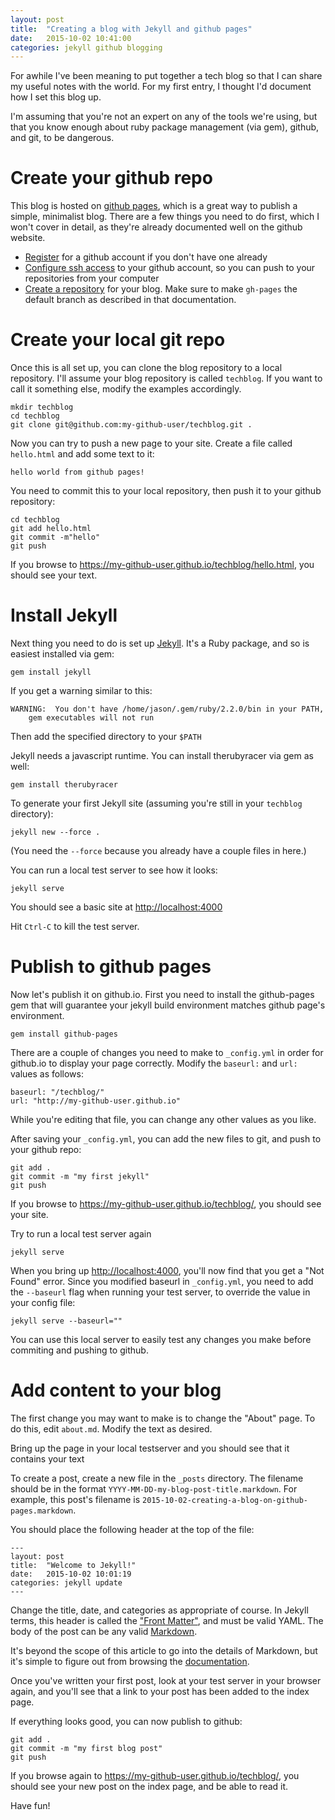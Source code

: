 ```yaml
---
layout: post
title:  "Creating a blog with Jekyll and github pages"
date:   2015-10-02 10:41:00
categories: jekyll github blogging
---
```


For awhile I've been meaning to put together a tech blog so that I can share my
useful notes with the world.  For my first entry, I thought I'd document how I
set this blog up.

I'm assuming that you're not an expert on any of the tools we're using, but that
you know enough about ruby package management (via gem), github, and git, to be
dangerous.

Create your github repo
=======================

This blog is hosted on [github pages](https://pages.github.com/), which is a great way to publish a simple,
minimalist blog.  There are a few things you need to do first, which I won't cover
in detail, as they're already documented well on the github website.

* [Register](http://github.com/join) for a github account if you don't have one already
* [Configure ssh access]( http://help.github.com/articles/generating-ssh-keys/) to your github account, so you can push to your repositories from your computer
* [Create a repository](https://pages.github.com/#project-site) for your blog.  Make sure to make `gh-pages` the default branch as described in that documentation.

Create your local git repo
==========================

Once this is all set up, you can clone the blog repository to a local
repository.   I'll assume your blog repository is called
`techblog`.  If you want to call it something else, modify the examples
accordingly.

    mkdir techblog
    cd techblog
    git clone git@github.com:my-github-user/techblog.git .

Now you can try to push a new page to your site.  Create a file called
`hello.html` and add some text to it:

    hello world from github pages!

You need to commit this to your local repository, then push it to your github
repository:

    cd techblog
    git add hello.html
    git commit -m"hello"
    git push

If you browse to <https://my-github-user.github.io/techblog/hello.html>, you
should see your text.

Install Jekyll
==============

Next thing you need to do is set up [Jekyll](https://jekyllrb.com).  It's a Ruby package, and so is
easiest installed via gem:

    gem install jekyll

If you get a warning similar to this:

    WARNING:  You don't have /home/jason/.gem/ruby/2.2.0/bin in your PATH,
	    gem executables will not run

Then add the specified directory to your `$PATH`

Jekyll needs a javascript runtime.  You can install therubyracer via gem as well:

    gem install therubyracer

To generate your first Jekyll site (assuming you're still in your `techblog`
directory):

    jekyll new --force .

(You need the `--force` because you already have a couple files in here.)

You can run a local test server to see how it looks:

    jekyll serve

You should see a basic site at <http://localhost:4000>

Hit `Ctrl-C` to kill the test server.  

Publish to github pages
=======================

Now let's publish it on github.io.  First you need to install the github-pages
gem that will guarantee your jekyll build environment matches github page's
environment.  

    gem install github-pages

There are a couple of changes you need to make to `_config.yml` in order for
github.io to display  your page correctly.  Modify the `baseurl:` and `url:` values as
follows:

    baseurl: "/techblog/"
    url: "http://my-github-user.github.io"

While you're editing that file, you can change any other values as you like.

After saving your `_config.yml`, you can add the new files to git, and push to
your github repo:

    git add .
    git commit -m "my first jekyll"
    git push

If you browse to <https://my-github-user.github.io/techblog/>, you should see your
site.

Try to run a local test server again

    jekyll serve

When you bring up <http://localhost:4000>, you'll now find that you get a "Not
Found" error.  Since you modified baseurl in `_config.yml`, you need to add the
`--baseurl` flag when running your test server, to override the value in your
config file:

    jekyll serve --baseurl=""

You can use this local server to easily test any changes you make before
commiting and pushing to github.

Add content to your blog
========================
The first change you may want to make is to change the "About" page.  To do
this, edit `about.md`.  Modify the text as desired.

Bring up the page in your local testserver and you should see that it contains your text

To create a post, create a new file in the `_posts` directory.  The filename
should be in the format `YYYY-MM-DD-my-blog-post-title.markdown`.  For example,
this post's filename is `2015-10-02-creating-a-blog-on-github-pages.markdown`.

You should place the following header at the top of the file:

    ---
    layout: post
    title:  "Welcome to Jekyll!"
    date:   2015-10-02 10:01:19
    categories: jekyll update
    ---

Change the title, date, and categories as appropriate of course.  In Jekyll
terms, this header is called the ["Front
Matter"](http://jekyllrb.com/docs/frontmatter/), and must be valid YAML. The
body of the post can be any valid
[Markdown](https://daringfireball.net/projects/markdown/).  

It's beyond the scope of this article to go into the details of Markdown, but
it's simple to figure out from browsing the
[documentation](https://daringfireball.net/projects/markdown/).

Once you've written your first post, look at your test server in your browser
again, and you'll see that a link to your post has been added to the index page.

If everything looks good, you can now publish to github:

    git add .
    git commit -m "my first blog post"
    git push

If you browse again to <https://my-github-user.github.io/techblog/>, you should see your new post on the index page, and be able to read it.

Have fun!
